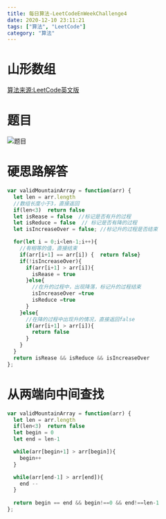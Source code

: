 ```yaml
---
title: 每日算法-LeetCodeEnWeekChallenge4
date: 2020-12-10 23:11:21
tags: ["算法", "LeetCode"]
category: "算法"
---
```


# 山形数组

[算法来源:LeetCode英文版](https://leetcode.com/explore/challenge/card/december-leetcoding-challenge/570/week-2-december-8th-december-14th/3561/)

# 题目
![题目](./code.png)

# 硬思路解答

```js
var validMountainArray = function(arr) {
  let len = arr.length
  //数组长度小于3，直接返回
  if(len<3)  return false
  let isRease = false  //标记是否有升的过程
  let isReduce = false  // 标记是否有降的过程
  let isIncreaseOver = false; //标记升的过程是否结束

  for(let i = 0;i<len-1;i++){
    //有相等的值，直接结束
    if(arr[i+1] == arr[i]) {  return false}
    if(!isIncreaseOver){
      if(arr[i+1] > arr[i]){
        isRease = true
      }else{
        //在升的过程中，出现降落，标记升的过程结束
        isIncreaseOver =true
        isReduce =true
      }
    }else{
      //在降的过程中出现升的情况，直接返回false
      if(arr[i+1] > arr[i]){
        return false
      }
    }
  }
  return isRease && isReduce && isIncreaseOver
};
```

# 从两端向中间查找

```js
var validMountainArray = function(arr) {
  let len = arr.length
  if(len<3)  return false
  let begin = 0
  let end = len-1

  while(arr[begin+1] > arr[begin]){
    begin++
  }

  while(arr[end-1] > arr[end]){
    end --
  }
  
  return begin == end && begin!==0 && end!==len-1
};
```
